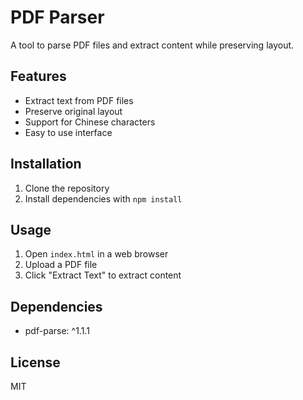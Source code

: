 # PDF Parser

A tool to parse PDF files and extract content while preserving layout.

## Features

- Extract text from PDF files
- Preserve original layout
- Support for Chinese characters
- Easy to use interface

## Installation

1. Clone the repository
2. Install dependencies with `npm install`

## Usage

1. Open `index.html` in a web browser
2. Upload a PDF file
3. Click "Extract Text" to extract content

## Dependencies

- pdf-parse: ^1.1.1

## License

MIT